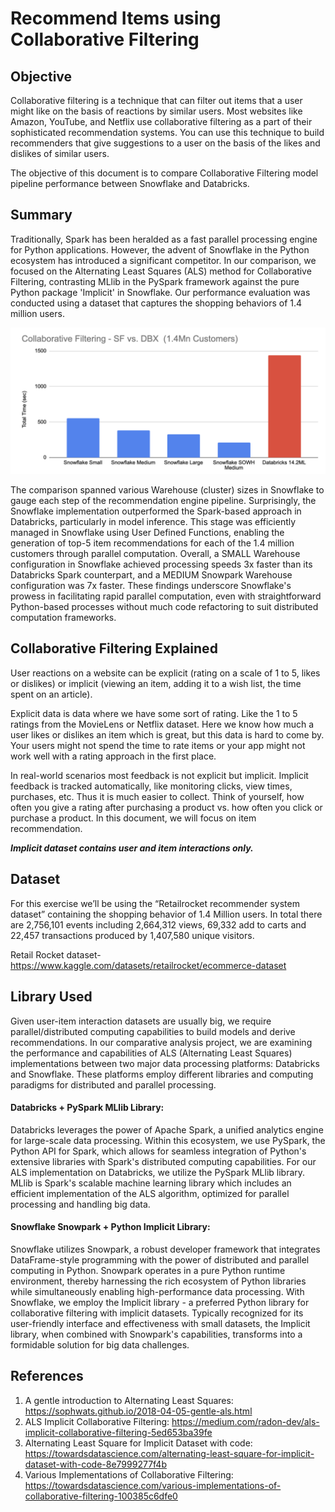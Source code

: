 # Recommend Items using Collaborative Filtering

## Objective
Collaborative filtering is a technique that can filter out items that a user might like on the basis of reactions by similar users. Most websites like Amazon, YouTube, and Netflix use collaborative filtering as a part of their sophisticated recommendation systems. You can use this technique to build recommenders that give suggestions to a user on the basis of the likes and dislikes of similar users.

The objective of this document is to compare Collaborative Filtering model pipeline performance between Snowflake and Databricks.

## Summary
Traditionally, Spark has been heralded as a fast parallel processing engine for Python applications. However, the advent of Snowflake in the Python ecosystem has introduced a significant competitor. In our comparison, we focused on the Alternating Least Squares (ALS) method for Collaborative Filtering, contrasting MLlib in the PySpark framework against the pure Python package 'Implicit' in Snowflake. Our performance evaluation was conducted using a dataset that captures the shopping behaviors of 1.4 million users.

![Results](images/results.png)

The comparison spanned various Warehouse (cluster) sizes in Snowflake to gauge each step of the recommendation engine pipeline. Surprisingly, the Snowflake implementation outperformed the Spark-based approach in Databricks, particularly in model inference. This stage was efficiently managed in Snowflake using User Defined Functions, enabling the generation of top-5 item recommendations for each of the 1.4 million customers through parallel computation. Overall, a SMALL Warehouse configuration in Snowflake achieved processing speeds 3x faster than its Databricks Spark counterpart, and a MEDIUM Snowpark Warehouse configuration was 7x faster. These findings underscore Snowflake's prowess in facilitating rapid parallel computation, even with straightforward Python-based processes without much code refactoring to suit distributed computation frameworks.

## Collaborative Filtering Explained
User reactions on a website can be explicit (rating on a scale of 1 to 5, likes or dislikes) or implicit (viewing an item, adding it to a wish list, the time spent on an article).

Explicit data is data where we have some sort of rating. Like the 1 to 5 ratings from the MovieLens or Netflix dataset. Here we know how much a user likes or dislikes an item which is great, but this data is hard to come by. Your users might not spend the time to rate items or your app might not work well with a rating approach in the first place.

In real-world scenarios most feedback is not explicit but implicit. Implicit feedback is tracked automatically, like monitoring clicks, view times, purchases, etc. Thus it is much easier to collect. Think of yourself, how often you give a rating after purchasing a product vs. how often you click or purchase a product. In this document, we will focus on item recommendation.

***Implicit dataset contains user and item interactions only.***

## Dataset

For this exercise we’ll be using the “Retailrocket recommender system dataset” containing the shopping behavior of 1.4 Million users. In total there are 2,756,101 events including 2,664,312 views, 69,332 add to carts and 22,457 transactions produced by 1,407,580 unique visitors.

Retail Rocket dataset- https://www.kaggle.com/datasets/retailrocket/ecommerce-dataset

## Library Used
Given user-item interaction datasets are usually big, we require parallel/distributed computing capabilities to build models and derive recommendations. In our comparative analysis project, we are examining the performance and capabilities of ALS (Alternating Least Squares) implementations between two major data processing platforms: Databricks and Snowflake. These platforms employ different libraries and computing paradigms for distributed and parallel processing.

#### Databricks + PySpark MLlib Library:
Databricks leverages the power of Apache Spark, a unified analytics engine for large-scale data processing. Within this ecosystem, we use PySpark, the Python API for Spark, which allows for seamless integration of Python's extensive libraries with Spark's distributed computing capabilities. For our ALS implementation on Databricks, we utilize the PySpark MLlib library. MLlib is Spark's scalable machine learning library which includes an efficient implementation of the ALS algorithm, optimized for parallel processing and handling big data.

#### Snowflake Snowpark + Python Implicit Library:
Snowflake utilizes Snowpark, a robust developer framework that integrates DataFrame-style programming with the power of distributed and parallel computing in Python. Snowpark operates in a pure Python runtime environment, thereby harnessing the rich ecosystem of Python libraries while simultaneously enabling high-performance data processing. With Snowflake, we employ the Implicit library - a preferred Python library for collaborative filtering with implicit datasets. Typically recognized for its user-friendly interface and effectiveness with small datasets, the Implicit library, when combined with Snowpark's capabilities, transforms into a formidable solution for big data challenges.


## References
1. A gentle introduction to Alternating Least Squares: https://sophwats.github.io/2018-04-05-gentle-als.html
2. ALS Implicit Collaborative Filtering: https://medium.com/radon-dev/als-implicit-collaborative-filtering-5ed653ba39fe
3. Alternating Least Square for Implicit Dataset with code: https://towardsdatascience.com/alternating-least-square-for-implicit-dataset-with-code-8e7999277f4b
4. Various Implementations of Collaborative Filtering: https://towardsdatascience.com/various-implementations-of-collaborative-filtering-100385c6dfe0
